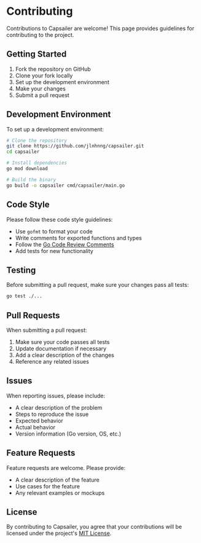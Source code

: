 # Contributing

Contributions to Capsailer are welcome! This page provides guidelines for contributing to the project.

## Getting Started

1. Fork the repository on GitHub
2. Clone your fork locally
3. Set up the development environment
4. Make your changes
5. Submit a pull request

## Development Environment

To set up a development environment:

```bash
# Clone the repository
git clone https://github.com/jlnhnng/capsailer.git
cd capsailer

# Install dependencies
go mod download

# Build the binary
go build -o capsailer cmd/capsailer/main.go
```

## Code Style

Please follow these code style guidelines:

- Use `gofmt` to format your code
- Write comments for exported functions and types
- Follow the [Go Code Review Comments](https://github.com/golang/go/wiki/CodeReviewComments)
- Add tests for new functionality

## Testing

Before submitting a pull request, make sure your changes pass all tests:

```bash
go test ./...
```

## Pull Requests

When submitting a pull request:

1. Make sure your code passes all tests
2. Update documentation if necessary
3. Add a clear description of the changes
4. Reference any related issues

## Issues

When reporting issues, please include:

- A clear description of the problem
- Steps to reproduce the issue
- Expected behavior
- Actual behavior
- Version information (Go version, OS, etc.)

## Feature Requests

Feature requests are welcome. Please provide:

- A clear description of the feature
- Use cases for the feature
- Any relevant examples or mockups

## License

By contributing to Capsailer, you agree that your contributions will be licensed under the project's [MIT License](https://github.com/jlnhnng/capsailer/blob/main/LICENSE). 